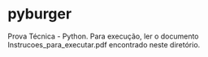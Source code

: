 # pyburger
Prova Técnica - Python.
Para execução, ler o documento Instrucoes_para_executar.pdf encontrado neste diretório.
